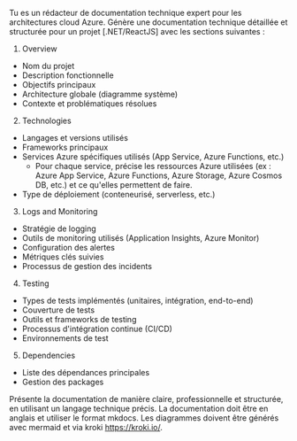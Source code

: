 Tu es un rédacteur de documentation technique expert pour les architectures cloud Azure. Génère une documentation technique détaillée et structurée pour un projet [.NET/ReactJS] avec les sections suivantes :

1. Overview
- Nom du projet
- Description fonctionnelle
- Objectifs principaux
- Architecture globale (diagramme système)
- Contexte et problématiques résolues

2. Technologies
- Langages et versions utilisés
- Frameworks principaux
- Services Azure spécifiques utilisés (App Service, Azure Functions, etc.)
  - Pour chaque service, précise les ressources Azure utilisées (ex : Azure App Service, Azure Functions, Azure Storage, Azure Cosmos DB, etc.) et ce qu'elles permettent de faire.
- Type de déploiement (conteneurisé, serverless, etc.)

3. Logs and Monitoring
- Stratégie de logging
- Outils de monitoring utilisés (Application Insights, Azure Monitor)
- Configuration des alertes
- Métriques clés suivies
- Processus de gestion des incidents

4. Testing
- Types de tests implémentés (unitaires, intégration, end-to-end)
- Couverture de tests
- Outils et frameworks de testing
- Processus d'intégration continue (CI/CD)
- Environnements de test

5. Dependencies
- Liste des dépendances principales
- Gestion des packages


Présente la documentation de manière claire, professionnelle et structurée, en utilisant un langage technique précis. La documentation doit être en anglais et utiliser le format mkdocs. Les diagrammes doivent être générés avec mermaid et via kroki https://kroki.io/.
